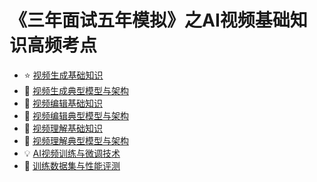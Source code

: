 # 《三年面试五年模拟》之AI视频基础知识高频考点

- :star: [视频生成基础知识](视频生成基础知识.md)
- :blue_book: [视频生成典型模型与架构](视频生成典型模型与架构.md)
- :green_book: [视频编辑基础知识](视频编辑基础知识.md)
- :orange_book: [视频编辑典型模型与架构](视频编辑典型模型与架构.md)
- :eyes: [视频理解基础知识](视频理解基础知识.md)
- :rocket: [视频理解典型模型与架构](视频理解典型模型与架构.md)
- :bulb: [AI视频训练与微调技术](AI视频训练与微调技术.md)
- :1234: [训练数据集与性能评测](训练数据集与性能评测.md)
